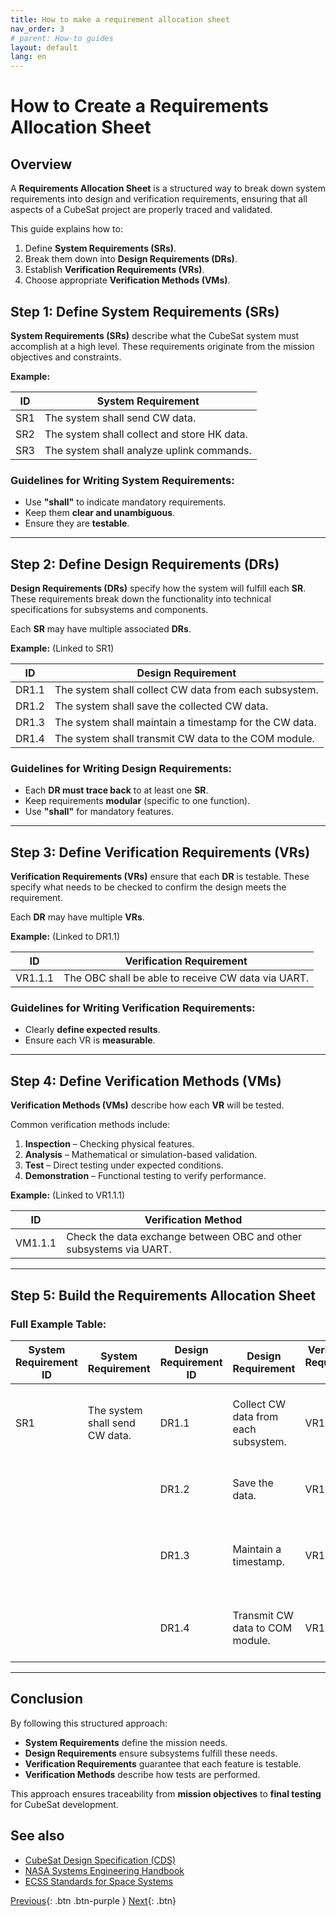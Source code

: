 ```yaml
---
title: How to make a requirement allocation sheet
nav_order: 3
# parent: How-to guides
layout: default
lang: en
---
```


# How to Create a Requirements Allocation Sheet

## Overview

A **Requirements Allocation Sheet** is a structured way to break down system requirements into design and verification requirements, ensuring that all aspects of a CubeSat project are properly traced and validated.  

This guide explains how to:  
1. Define **System Requirements (SRs)**.  
2. Break them down into **Design Requirements (DRs)**.  
3. Establish **Verification Requirements (VRs)**.  
4. Choose appropriate **Verification Methods (VMs)**.

## Step 1: Define System Requirements (SRs)

**System Requirements (SRs)** describe what the CubeSat system must accomplish at a high level. These requirements originate from the mission objectives and constraints.  

**Example:**

| ID  | System Requirement                |
|-----|-----------------------------------|
| SR1 | The system shall send CW data.   |
| SR2 | The system shall collect and store HK data. |
| SR3 | The system shall analyze uplink commands. |

### Guidelines for Writing System Requirements:
- Use **"shall"** to indicate mandatory requirements.  
- Keep them **clear and unambiguous**.  
- Ensure they are **testable**.  

---

## Step 2: Define Design Requirements (DRs)

**Design Requirements (DRs)** specify how the system will fulfill each **SR**. These requirements break down the functionality into technical specifications for subsystems and components.  

Each **SR** may have multiple associated **DRs**.  

**Example:** (Linked to SR1)

| ID   | Design Requirement                                      |
|------|---------------------------------------------------------|
| DR1.1 | The system shall collect CW data from each subsystem. |
| DR1.2 | The system shall save the collected CW data.          |
| DR1.3 | The system shall maintain a timestamp for the CW data. |
| DR1.4 | The system shall transmit CW data to the COM module. |

### Guidelines for Writing Design Requirements:
- Each **DR must trace back** to at least one **SR**.  
- Keep requirements **modular** (specific to one function).  
- Use **"shall"** for mandatory features.  

---

## Step 3: Define Verification Requirements (VRs)

**Verification Requirements (VRs)** ensure that each **DR** is testable. These specify what needs to be checked to confirm the design meets the requirement.  

Each **DR** may have multiple **VRs**.  

**Example:** (Linked to DR1.1)

| ID     | Verification Requirement                              |
|--------|------------------------------------------------------|
| VR1.1.1 | The OBC shall be able to receive CW data via UART.  |

### Guidelines for Writing Verification Requirements:
- Clearly **define expected results**.  
- Ensure each VR is **measurable**.  

---

## Step 4: Define Verification Methods (VMs)

**Verification Methods (VMs)** describe how each **VR** will be tested.  

Common verification methods include:  
1. **Inspection** – Checking physical features.  
2. **Analysis** – Mathematical or simulation-based validation.  
3. **Test** – Direct testing under expected conditions.  
4. **Demonstration** – Functional testing to verify performance.  

**Example:** (Linked to VR1.1.1)

| ID     | Verification Method                           |
|--------|----------------------------------------------|
| VM1.1.1 | Check the data exchange between OBC and other subsystems via UART. |

---

## Step 5: Build the Requirements Allocation Sheet

### Full Example Table:

| System Requirement ID | System Requirement | Design Requirement ID | Design Requirement | Verification Requirement ID | Verification Requirement | Verification Method |
|----------------------|-------------------|-------------------|-------------------|-------------------|-------------------|-------------------|
| SR1 | The system shall send CW data. | DR1.1 | Collect CW data from each subsystem. | VR1.1.1 | OBC shall receive CW data via UART. | Check data exchange between OBC and other subsystems. |
|    |   | DR1.2 | Save the data. | VR1.2.1 | Data shall be stored in OBC memory. | Verify data saved in flash memory. |
|    |   | DR1.3 | Maintain a timestamp. | VR1.3.1 | OBC shall maintain accurate time data. | Compare OBC timekeeping with reference clock. |
|    |   | DR1.4 | Transmit CW data to COM module. | VR1.4.1 | COM module shall receive CW data. | Check received data on COM module. |

---

## Conclusion

By following this structured approach:  
- **System Requirements** define the mission needs.  
- **Design Requirements** ensure subsystems fulfill these needs.  
- **Verification Requirements** guarantee that each feature is testable.  
- **Verification Methods** describe how tests are performed.  

This approach ensures traceability from **mission objectives** to **final testing** for CubeSat development.

## See also

- [CubeSat Design Specification (CDS)](https://www.cubesat.org/specifications)  
- [NASA Systems Engineering Handbook](https://www.nasa.gov/seh)  
- [ECSS Standards for Space Systems](https://ecss.nl/)


[Previous]({{site.url}}/get-started/reference.html){: .btn .btn-purple }
[Next]({{site.url}}/get-started/download-files.html){: .btn}